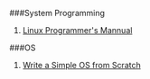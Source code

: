 ###System Programming
1. [Linux Programmer's Mannual](http://tldp.org/LDP/lpg/)

###OS
1. [Write a Simple OS from Scratch](http://www.cs.bham.ac.uk/~exr/lectures/opsys/10_11/lectures/os-dev.pdf)
